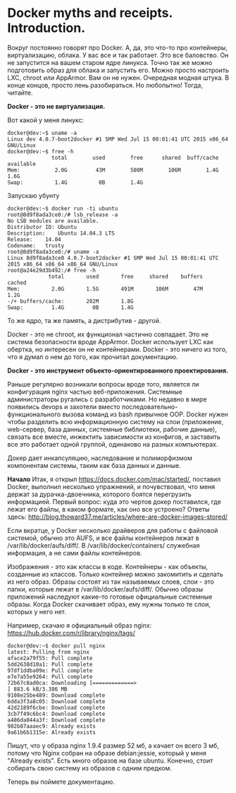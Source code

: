 Docker myths and receipts. Introduction.
========

Вокруг постоянно говорят про Docker. А, да, это что-то про контейнеры, виртуализацию, облака. У вас все и так работает. Это все баловство. Он не запустится на вашем старом ядре линукса. Точно так же можно подготовить образ для облака и запустить его. Можно просто настроить LXC, chroot или AppArmor. Вам он не нужен. Очередная модная штука. В конце концов, просто лень разобираться. 
Но любопытно! Тогда, читайте.

**Docker - это не виртуализация.**

Вот какой у меня линукс:
```
docker@dev:~$ uname -a
Linux dev 4.0.7-boot2docker #1 SMP Wed Jul 15 00:01:41 UTC 2015 x86_64 GNU/Linux
docker@dev:~$ free -h
              total        used        free      shared  buff/cache   available
Mem:           2.0G         43M        500M        106M        1.4G        1.6G
Swap:          1.4G          0B        1.4G
```
Запускаю убунту
```
docker@dev:~$ docker run -ti ubuntu
root@8d9f8ada3ce0:/# lsb_release -a
No LSB modules are available.
Distributor ID:	Ubuntu
Description:	Ubuntu 14.04.3 LTS
Release:	14.04
Codename:	trusty
root@8d9f8ada3ce0:/# uname -a
Linux 8d9f8ada3ce0 4.0.7-boot2docker #1 SMP Wed Jul 15 00:01:41 UTC 2015 x86_64 x86_64 x86_64 GNU/Linux
root@a24e29d3b492:/# free -h
             total       used       free     shared    buffers     cached
Mem:          2.0G       1.5G       491M       106M        47M       1.2G
-/+ buffers/cache:       202M       1.8G
Swap:         1.4G         0B       1.4G
```
То же ядро, та же память, а дистрибутив - другой.

Docker - это не chroot, их функционал частично совпадает. Это не система безопасности вроде AppArmor. Docker использует LXC как обертка, но интересен он не контейнерами. Docker - это ничего из того, что я думал о нем до того, как прочитал документацию.

**Docker - это инструмент объекто-ориентированного проектирования.**

Раньше регулярно возникали вопросы вроде того, является ли конфигурация nginx частью веб-приложения. Системные администраторы ругались с разработчиками.
Но недавно в мире появились devops и захотели вместо последовательно-функционального вызова команд из bash привычное OOP.
Docker нужен чтобы разделить всю информационную систему на слои (приложение, web-сервер, база данных, системные библиотеки, рабочие данные), связать все вместе, инжектить зависимости из конфигов, и заставить все это работает одной группой, одинаково на разных компьютерах.

Докер дает инкапсуляцию, наследование и полиморфизмом компонентам системы, таким как база данных и данные.

**Начало**
Итак, я открыл https://docs.docker.com/mac/started/, поставил Docker, выполнил несколько упражнений, и почувствовал, что меня держат за дурачка-двоечника, которого боятся перегрузить информацией.
Первый вопрос: куда это чертов докер поставился, где лежат его файлы, в каком формате, как оно все устроено?
Ответы здесь: http://blog.thoward37.me/articles/where-are-docker-images-stored/

Если вкратце, у Docker несколько драйверов для работы с файловой системой, обычно это AUFS, и все файлы контейнеров лежат в /var/lib/docker/aufs/diff/.
В /var/lib/docker/containers/ служебная информация, а не сами файлы контейнеров.

Изображения - это как классы в коде. Контейнеры - как объекты, созданные из классов. Только контейнер можно закомитить и сделать из него образ. 
Образы состоят из так называемых слоев, слои - это папки, которые лежат в /var/lib/docker/aufs/diff/. Обычно образы приложений наследуют какие-то готовые официальные системные образы. Когда Docker скачивает образ, ему нужны только те слои, которых у него нет.

Например, скачаю я официальный образ nginx: https://hub.docker.com/r/library/nginx/tags/
```
docker@dev:~$ docker pull nginx
latest: Pulling from nginx
aface2a79f55: Pull complete
5dd2638d10a1: Pull complete
97df1ddba09e: Pull complete
e7e7a55e9264: Pull complete
72b67c8ad0ca: Downloading [=============>                                     ] 883.6 kB/3.386 MB
9108e25be489: Download complete
6dda3f3a8c05: Download complete
42d2189f6cbe: Download complete
3cb7f49c6bc4: Download complete
a486da044a3f: Download complete
902b87aaaec9: Already exists
9a61b6b1315e: Already exists
```
Пишут, что у образа nginx 1.9.4 размер 52 мб, а качает он всего 3 мб, потому что Nginx собран на образе debian:jessie, который у меня "Already exists".
Есть много образов на базе ubuntu. Конечно, стоит собирать свою систему из образов с одним предком.

Теперь вы поймете документацию.